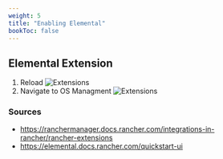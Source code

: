 ```yaml
---
weight: 5
title: "Enabling Elemental"
bookToc: false
---
```


## Elemental Extension
1. Reload
    ![Extensions](/reload.png)
1. Navigate to OS Managment
    ![Extensions](/os-managment.png)

### Sources
- https://ranchermanager.docs.rancher.com/integrations-in-rancher/rancher-extensions
- https://elemental.docs.rancher.com/quickstart-ui